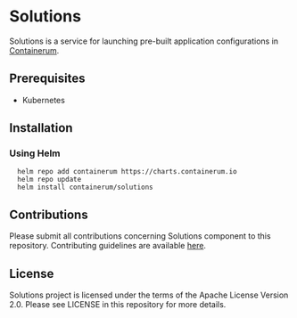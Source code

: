 # Solutions
Solutions is a service for launching pre-built application configurations in [Containerum](https://github.com/containerum/containerum).

## Prerequisites
* Kubernetes

## Installation

### Using Helm

```
  helm repo add containerum https://charts.containerum.io
  helm repo update
  helm install containerum/solutions
```

## Contributions
Please submit all contributions concerning Solutions component to this repository. Contributing guidelines are available [here](https://github.com/containerum/containerum/blob/master/CONTRIBUTING.md).

## License
Solutions project is licensed under the terms of the Apache License Version 2.0. Please see LICENSE in this repository for more details.

